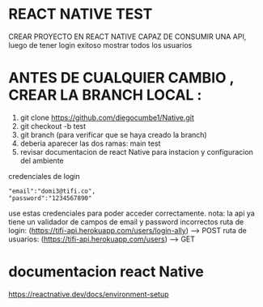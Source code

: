 # REACT NATIVE TEST
CREAR PROYECTO EN REACT NATIVE CAPAZ DE CONSUMIR UNA API, luego de tener login exitoso mostrar todos los usuarios

# ANTES DE CUALQUIER CAMBIO , CREAR LA BRANCH LOCAL :
1. git clone https://github.com/diegocumbe1/Native.git
2. git checkout -b test
3. git branch     (para verificar que se haya creado la branch)
4. deberia aparecer las dos ramas:
    main
    test
5. revisar documentacion de react Native para instacion y configuracion del ambiente

credenciales de login

    "email":"domi3@tifi.co",
    "password":"1234567890"

use estas credenciales para poder acceder correctamente.
nota: la api ya tiene un validador de campos de email y password incorrectos
ruta de login: (https://tifi-api.herokuapp.com/users/login-ally) --> POST
ruta de usuarios: (https://tifi-api.herokuapp.com/users) --> GET
# documentacion react Native
https://reactnative.dev/docs/environment-setup

